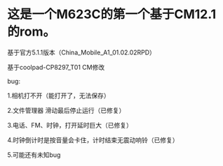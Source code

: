 # 这是一个M623C的第一个基于CM12.1的rom。

基于官方5.1.1版本（China_Mobile_A1_01.02.02RPD）

基于coolpad-CP8297_T01 CM修改


bug:

1.相机打不开（能打开了，无法保存）

2.文件管理器 滑动最后停止运行（已修复）

3.电话、FM、时钟，打开延时巨大（已修复）

4.时钟倒计时是按音量会卡住，计时结束无震动响铃（已修复）

5.可能还有未知bug
